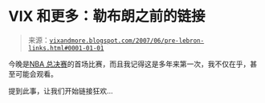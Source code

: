 <!--yml

分类：未分类

日期：2024-05-18 19:11:41

-->

# VIX 和更多：勒布朗之前的链接

> 来源：[`vixandmore.blogspot.com/2007/06/pre-lebron-links.html#0001-01-01`](http://vixandmore.blogspot.com/2007/06/pre-lebron-links.html#0001-01-01)

今晚是[NBA 总决赛](http://www.nba.com/finals2007/index.html)的首场比赛，而且我记得这是多年来第一次，我不仅在乎，甚至可能会观看。

提到此事，让我们开始链接狂欢…
